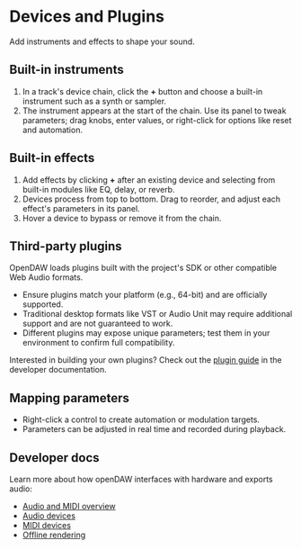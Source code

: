 # Devices and Plugins

Add instruments and effects to shape your sound.

## Built-in instruments

1. In a track's device chain, click the **+** button and choose a built-in instrument such as a synth or sampler.
2. The instrument appears at the start of the chain. Use its panel to tweak parameters; drag knobs, enter values, or right-click for options like reset and automation.

## Built-in effects

1. Add effects by clicking **+** after an existing device and selecting from built-in modules like EQ, delay, or reverb.
2. Devices process from top to bottom. Drag to reorder, and adjust each effect's parameters in its panel.
3. Hover a device to bypass or remove it from the chain.

## Third-party plugins

OpenDAW loads plugins built with the project's SDK or other compatible Web Audio formats.

- Ensure plugins match your platform (e.g., 64-bit) and are officially supported.
- Traditional desktop formats like VST or Audio Unit may require additional support and are not guaranteed to work.
- Different plugins may expose unique parameters; test them in your environment to confirm full compatibility.

Interested in building your own plugins? Check out the [plugin guide](../../docs-dev/extending/plugin-guide.md) in the developer documentation.

## Mapping parameters

- Right-click a control to create automation or modulation targets.
- Parameters can be adjusted in real time and recorded during playback.

## Developer docs

Learn more about how openDAW interfaces with hardware and exports audio:

- [Audio and MIDI overview](../../docs-dev/audio-midi/overview.md)
- [Audio devices](../../docs-dev/audio-midi/audio-devices.md)
- [MIDI devices](../../docs-dev/audio-midi/midi-devices.md)
- [Offline rendering](../../docs-dev/audio-midi/offline-rendering.md)
